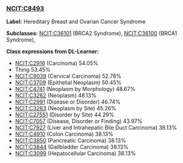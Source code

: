 
### [NCIT:C8493](http://purl.obolibrary.org/obo/NCIT_C8493)
**Label:** Hereditary Breast and Ovarian Cancer Syndrome

**Subclasses:** [NCIT:C36101](http://purl.obolibrary.org/obo/NCIT_C36101) (BRCA2 Syndrome), [NCIT:C36100](http://purl.obolibrary.org/obo/NCIT_C36100) (BRCA1 Syndrome), 

**Class expressions from DL-Learner:**

- [NCIT:C2916](http://purl.obolibrary.org/obo/NCIT_C2916) (Carcinoma) 54.05%
- Thing 53.45%
- [NCIT:C9039](http://purl.obolibrary.org/obo/NCIT_C9039) (Cervical Carcinoma) 52.78%
- [NCIT:C3709](http://purl.obolibrary.org/obo/NCIT_C3709) (Epithelial Neoplasm) 50.45%
- [NCIT:C4741](http://purl.obolibrary.org/obo/NCIT_C4741) (Neoplasm by Morphology) 48.67%
- [NCIT:C3262](http://purl.obolibrary.org/obo/NCIT_C3262) (Neoplasm) 48.13%
- [NCIT:C2991](http://purl.obolibrary.org/obo/NCIT_C2991) (Disease or Disorder) 46.74%
- [NCIT:C3263](http://purl.obolibrary.org/obo/NCIT_C3263) (Neoplasm by Site) 45.26%
- [NCIT:C27551](http://purl.obolibrary.org/obo/NCIT_C27551) (Disorder by Site) 44.29%
- [NCIT:C7057](http://purl.obolibrary.org/obo/NCIT_C7057) (Disease, Disorder or Finding) 43.97%
- [NCIT:C7927](http://purl.obolibrary.org/obo/NCIT_C7927) (Liver and Intrahepatic Bile Duct Carcinoma) 38.13%
- [NCIT:C4910](http://purl.obolibrary.org/obo/NCIT_C4910) (Colon Carcinoma) 38.13%
- [NCIT:C3850](http://purl.obolibrary.org/obo/NCIT_C3850) (Pancreatic Carcinoma) 38.13%
- [NCIT:C3844](http://purl.obolibrary.org/obo/NCIT_C3844) (Gallbladder Carcinoma) 38.13%
- [NCIT:C3099](http://purl.obolibrary.org/obo/NCIT_C3099) (Hepatocellular Carcinoma) 38.13%


